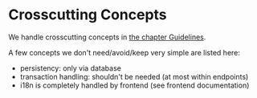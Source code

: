 # Crosscutting Concepts

We handle crosscutting concepts in [the chapter Guidelines](../guidelines).

A few concepts we don't need/avoid/keep very simple are listed here:

- persistency: only via database
- transaction handling: shouldn't be needed (at most within endpoints)
- i18n is completely handled by frontend (see frontend documentation)
